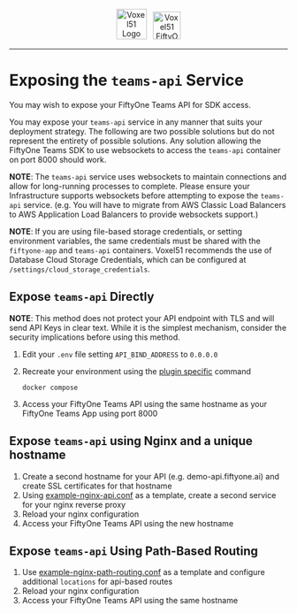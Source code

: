 <!-- markdownlint-disable no-inline-html line-length -->
<!-- markdownlint-disable-next-line first-line-heading -->
<div align="center">
<p align="center">

<img alt="Voxel51 Logo" src="https://user-images.githubusercontent.com/25985824/106288517-2422e000-6216-11eb-871d-26ad2e7b1e59.png" height="55px"> &nbsp;
<img alt="Voxel51 FiftyOne" src="https://user-images.githubusercontent.com/25985824/106288518-24bb7680-6216-11eb-8f10-60052c519586.png" height="50px">

</p>
</div>
<!-- markdownlint-enable no-inline-html line-length -->

---

# Exposing the `teams-api` Service

You may wish to expose your FiftyOne Teams API for SDK access.

You may expose your `teams-api` service in any
manner that suits your deployment strategy.
The following are two possible solutions but
do not represent the entirety of possible solutions.
Any solution allowing the FiftyOne Teams SDK to use websockets
to access the `teams-api` container on port 8000 should work.

**NOTE**: The `teams-api` service uses websockets to maintain connections
and allow for long-running processes to complete.
Please ensure your Infrastructure supports websockets
before attempting to expose the `teams-api` service.
(e.g. You will have to migrate from AWS Classic Load Balancers
to AWS Application Load Balancers to provide websockets support.)

**NOTE**: If you are using file-based storage credentials,
or setting environment variables, the same credentials must
be shared with the `fiftyone-app` and `teams-api` containers.
Voxel51 recommends the use of Database Cloud Storage Credentials,
which can be configured at `/settings/cloud_storage_credentials`.

## Expose `teams-api` Directly

**NOTE**: This method does not protect your API
endpoint with TLS and will send API Keys in clear text.
While it is the simplest mechanism, consider the
security implications before using this method.

1. Edit your `.env` file setting `API_BIND_ADDRESS` to `0.0.0.0`
1. Recreate your environment using the
   [plugin specific](./configuring-plugins.md)
   command

   ```shell
   docker compose
   ```

1. Access your FiftyOne Teams API using the same hostname
   as your FiftyOne Teams App using port 8000

## Expose `teams-api` using Nginx and a unique hostname

1. Create a second hostname for your API (e.g. demo-api.fiftyone.ai)
   and create SSL certificates for that hostname
1. Using
   [example-nginx-api.conf](../example-nginx-api.conf)
   as a template, create a second service for your nginx reverse proxy
1. Reload your nginx configuration
1. Access your FiftyOne Teams API using the new hostname

## Expose `teams-api` Using Path-Based Routing

1. Use
   [example-nginx-path-routing.conf](../example-nginx-path-routing.conf)
   as a template and configure additional `locations` for api-based routes
1. Reload your nginx configuration
1. Access your FiftyOne Teams API using the same hostname
